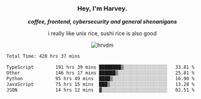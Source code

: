 <div align="center">
    <h3> Hey, I'm Harvey.</h3>
    <p><i><b>coffee, frontend, cybersecurity and general shenanigans</b></i></p>
    <p>i really like unix rice, sushi rice is also good</p>
</div>

<p align="center">  <img src="https://komarev.com/ghpvc/?username=hrvdm&label=Views&color=252733&style=for-the-badge" alt="hrvdm" /> </p>

<!--START_SECTION:waka-->

```txt
Total Time: 420 hrs 37 mins

TypeScript        191 hrs 39 mins ████████▒░░░░░░░░░░░░░░░░   33.81 %
Other             146 hrs 17 mins ██████▒░░░░░░░░░░░░░░░░░░   25.81 %
Python            95 hrs 49 mins  ████▒░░░░░░░░░░░░░░░░░░░░   16.90 %
JavaScript        75 hrs 15 mins  ███▒░░░░░░░░░░░░░░░░░░░░░   13.28 %
JSON              14 hrs 12 mins  ▓░░░░░░░░░░░░░░░░░░░░░░░░   02.51 %
```

<!--END_SECTION:waka-->
